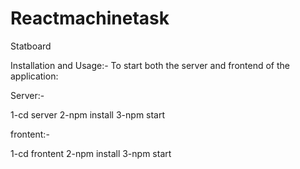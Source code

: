 # Reactmachinetask
Statboard

Installation and Usage:-
To start both the server and frontend of the application:

Server:-

1-cd server
2-npm install
3-npm start


frontent:-

1-cd frontent
2-npm install
3-npm start